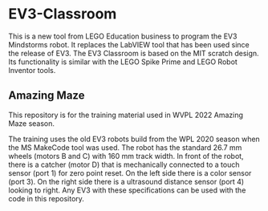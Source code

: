 # EV3-Classroom
This is a new tool from LEGO Education business to program the EV3 Mindstorms robot. It replaces the LabVIEW tool that has been used since the release of EV3.  The EV3 Classroom is based on the MIT scratch design. Its functionality is similar with the LEGO Spike Prime and LEGO Robot Inventor tools.

## Amazing Maze
This repository is for the training material used in WVPL 2022 Amazing Maze season.

The training uses the old EV3 robots build from the WPL 2020 season when the MS MakeCode tool was used. The robot has the standard 26.7 mm wheels (motors B and C) with 160 mm track width. In front of the robot, there is a catcher (motor D) that is mechanically connected to a touch sensor (port 1) for zero point reset. On the left side there is a color sensor (port 3). On the right side there is a ultrasound distance sensor (port 4) looking to right. Any EV3 with these specifications can be used with the code in this repository.  
